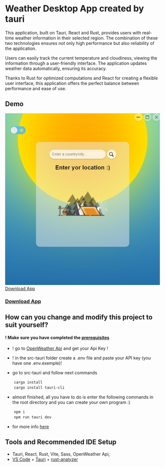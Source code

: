 # Weather Desktop App created by tauri

This application, built on Tauri, React and Rust, provides users with real-time weather information in their selected region. The combination of these two technologies ensures not only high performance but also reliability of the application.

Users can easily track the current temperature and cloudiness, viewing the information through a user-friendly interface. The application updates weather data automatically, ensuring its accuracy.

Thanks to Rust for optimized computations and React for creating a flexible user interface, this application offers the perfect balance between performance and ease of use.

## Demo
![alt text](Screenshot_5.jpg)
<a href="https://github.com/veter391/tauri-weather-app/blob/main/weather-app.exe" download>
Download App
</a>
### [Download App](weather-app.exe)

## How can you change and modify this project to suit yourself?

#### ! Make sure you have completed the [prerequisites](https://tauri.app/v1/guides/getting-started/prerequisites)


 
* ! go to [OpenWeather Api](https://openweathermap.org/api) and get your Api Key !
* ! in the src-tauri folder create a .env file and paste your API key (you have one .env.exemple)!

* go to src-tauri and follow next commands
```bash
    cargo install
    cargo install tauri-cli
```

* almost finished, all you have to do is enter the following commands in the root directory and you can create your own program :)
```bash
    npm i
    npm run tauri dev
```

* for more info [here](https://tauri.app/v1/guides/getting-started/setup)

## Tools and Recommended IDE Setup
- Tauri, React, Rust, Vite, Sass, OpenWeather Api,
- [VS Code](https://code.visualstudio.com/) + [Tauri](https://marketplace.visualstudio.com/items?itemName=tauri-apps.tauri-vscode) + [rust-analyzer](https://marketplace.visualstudio.com/items?itemName=rust-lang.rust-analyzer)
